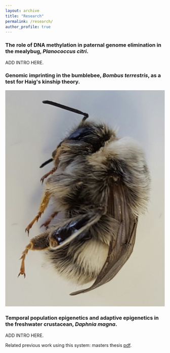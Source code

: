 ```yaml
---
layout: archive
title: "Research"
permalink: /research/
author_profile: true
---
```



<h3>The role of DNA methylation in paternal genome elimination in the mealybug, <i>Planococcus citri</i>.</h3>

ADD INTRO HERE.

<h3>Genomic imprinting in the bumblebee, <i>Bombus terrestris</i>, as a test for Haig's kinship theory.</h3>

![callow_bee](files/callow_bee.jpg)



<h3>Temporal population epigenetics and adaptive epigenetics in the freshwater crustacean, <i>Daphnia magna</i>.</h3>

ADD INTRO HERE.

Related previous work using this system: masters thesis [pdf](https://www.dropbox.com/s/ub3srnksve91tu4/Hollie_Marshall_1493971.pdf?dl=0).
